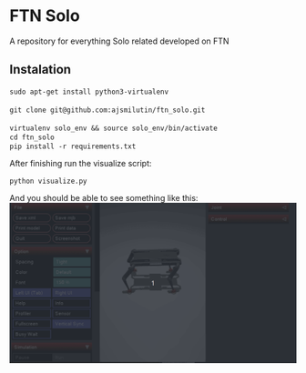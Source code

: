# FTN Solo
A repository for everything Solo related developed on FTN

## Instalation
```
sudo apt-get install python3-virtualenv

git clone git@github.com:ajsmilutin/ftn_solo.git

virtualenv solo_env && source solo_env/bin/activate
cd ftn_solo
pip install -r requirements.txt 
```

After finishing run the visualize script:
```
python visualize.py 
```

And you should be able to see something like this:
![Mujoco starting up](images/mujoco_and_solo.gif)